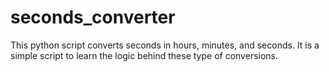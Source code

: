 # seconds_converter
This python script converts seconds in hours, minutes, and seconds. It is a simple script to learn the logic behind these type of conversions. 
